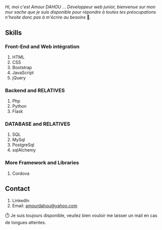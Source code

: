 # 

*Hi, moi c'est Amour DAHOU ... Développeur web junior, bienvenue sur mon mur sache que je suis disponible pour répondre à toutes tes préocupations n'hesite donc pas à m'écrire au besoins* 🙂.

## Skills

### Front-End and Web intégration

1. HTML
2. CSS
3. Bootstrap
4. JavaScript
5. jQuery

### Backend and RELATIVES

1. Php
2. Python
3. Flask

### DATABASE and RELATIVES

1. SQL
2. MySql
3. PostgreSql
4. sqlAlchemy

### More Framework and Libraries

1. Cordova

## Contact

1. LinkedIn
2. Email: amourdahou@yahoo.com


⏱️ Je suis toujours disponible, veuilez bien vouloir me laisser un mail en cas de longues attentes.

<!---
Amour22/Amour22 is a ✨ special ✨ repository because its `README.md` (this file) appears on your GitHub profile.
You can click the Preview link to take a look at your changes.
--->

